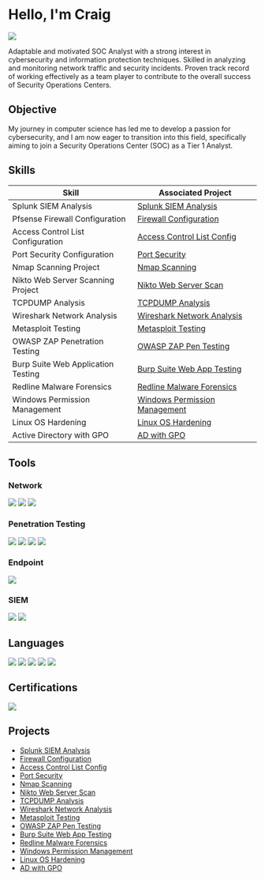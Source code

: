 # Hello, I'm Craig
<a href="https://www.linkedin.com/in/sheffieldcraig/"><img src="https://img.shields.io/badge/-LinkedIn-0072b1?&style=for-the-badge&logo=linkedin&logoColor=white" /></a>

Adaptable and motivated SOC Analyst with a strong interest in cybersecurity and information protection techniques. Skilled in analyzing and monitoring network traffic and security incidents. Proven track record of working effectively as a team player to contribute to the overall success of Security Operations Centers.

## Objective

My journey in computer science has led me to develop a passion for cybersecurity, and I am now eager to transition into this field, specifically aiming to join a Security Operations Center (SOC) as a Tier 1 Analyst.

## Skills

| Skill                                         | Associated Project         |
|-----------------------------------------------|----------------------------|
| Splunk SIEM Analysis                | <a href="https://github.com/ideafieldpro/SplunkSIEM_analysis/tree/main">Splunk SIEM Analysis</a>|
| Pfsense Firewall Configuration          | <a href="https://github.com/ideafieldpro/PfsenseFirewallConfig/tree/main">Firewall Configuration</a>|
| Access Control List Configuration | <a href="https://github.com/ideafieldpro/ConfiguringAccessControlList">Access Control List Config</a>|
| Port Security Configuration         | <a href="https://github.com/ideafieldpro/PortSecurity/tree/main">Port Security</a>|
| Nmap Scanning Project      | <a href="https://github.com/ideafieldpro/NmapScanning/tree/main">Nmap Scanning</a>|
| Nikto Web Server Scanning Project                  | <a href="https://github.com/ideafieldpro/NiktoWebserverScan/tree/main">Nikto Web Server Scan</a>|
| TCPDUMP Analysis | <a href="https://github.com/ideafieldpro/tcpdumpAnalysis/tree/main">TCPDUMP Analysis</a>|
| Wireshark Network Analysis        | <a href="https://github.com/ideafieldpro/WiresharkAnalysis/tree/main">Wireshark Network Analysis</a>|
| Metasploit Testing                | <a href="https://github.com/ideafieldpro/MetasploitTesting/tree/main">Metasploit Testing</a>|
| OWASP ZAP Penetration Testing        | <a href="https://github.com/ideafieldpro/OWASPzapPenTesting/tree/main"> OWASP ZAP Pen Testing</a>|
| Burp Suite Web Application Testing    | <a href="https://github.com/ideafieldpro/BurpSuiteWebAppTesting/tree/main">Burp Suite Web App Testing</a>|
| Redline Malware Forensics            | <a href="https://github.com/ideafieldpro/RedlineMalwareForensics/tree/main">Redline Malware Forensics</a>|
| Windows Permission Management        | <a href="https://github.com/ideafieldpro/WindowsPermissions/tree/main">Windows Permission Management</a>|
| Linux OS Hardening                    | <a href="https://github.com/ideafieldpro/LinuxOShardening/tree/main">Linux OS Hardening</a>|
| Active Directory with GPO            | <a href="https://github.com/ideafieldpro/ADwithGPO">AD with GPO</a>|

## Tools

### Network
<div>
    <img src="https://img.shields.io/badge/-Wireshark-1679A7?&style=for-the-badge&logo=Wireshark&logoColor=white" />
    <img src="https://img.shields.io/badge/-tcpdump-3E8C00?&style=for-the-badge&logo=tcpdump&logoColor=white" />
    <img src="https://img.shields.io/badge/-nmap-3E8C00?&style=for-the-badge&logo=nmap&logoColor=white" />
</div>

### Penetration Testing
<div>
    <img src="https://img.shields.io/badge/-Metasploit-5B6D9A?&style=for-the-badge&logo=Metasploit&logoColor=white" />
    <img src="https://img.shields.io/badge/-nikto-3E8C00?&style=for-the-badge&logo=nikto&logoColor=white" />
    <img src="https://img.shields.io/badge/-ZAP-3E8C00?&style=for-the-badge&logo=owasp&logoColor=white" />
    <img src="https://img.shields.io/badge/-Burp%20Suite-FF4F00?&style=for-the-badge&logo=burp-suite&logoColor=white" />
</div>

### Endpoint
<div>
    <img src="https://img.shields.io/badge/-Redline-FF0000?&style=for-the-badge&logo=Redline&logoColor=white" />
</div>

### SIEM
<div>
    <img src="https://img.shields.io/badge/-Splunk-000000?&style=for-the-badge&logo=Splunk&logoColor=white" />
    <img src="https://img.shields.io/badge/-Elastic-005571?&style=for-the-badge&logo=Elastic&logoColor=white" />
</div>

## Languages
<div>
<img src="https://img.shields.io/badge/Python-3776AB?style=for-the-badge&logo=python&logoColor=white" />
<img src="https://img.shields.io/badge/SQL-003B57?style=for-the-badge&logo=postgresql&logoColor=white" />
<img src="https://img.shields.io/badge/C-A8B400?style=for-the-badge&logo=c&logoColor=white" />
<img src="https://img.shields.io/badge/JavaScript-F7DF1E?style=for-the-badge&logo=javascript&logoColor=black" />
<img src="https://img.shields.io/badge/Bash-4EAA25?style=for-the-badge&logo=gnu-bash&logoColor=white" />
</div>

## Certifications
<div>
<img src="https://img.shields.io/badge/-Security%2B-FF0000?&style=for-the-badge&logo=CompTIA&logoColor=white" />
</div>

## Projects
- <a href="https://github.com/ideafieldpro/SplunkSIEM_analysis/tree/main">Splunk SIEM Analysis</a>
- <a href="https://github.com/ideafieldpro/PfsenseFirewallConfig/tree/main">Firewall Configuration</a>
- <a href="https://github.com/ideafieldpro/ConfiguringAccessControlList">Access Control List Config</a>
- <a href="https://github.com/ideafieldpro/PortSecurity/tree/main">Port Security</a>
- <a href="https://github.com/ideafieldpro/NmapScanning/tree/main">Nmap Scanning</a>
- <a href="https://github.com/ideafieldpro/NiktoWebserverScan/tree/main">Nikto Web Server Scan</a>
- <a href="https://github.com/ideafieldpro/tcpdumpAnalysis/tree/main">TCPDUMP Analysis</a>
- <a href="https://github.com/ideafieldpro/WiresharkAnalysis/tree/main">Wireshark Network Analysis</a>
- <a href="https://github.com/ideafieldpro/MetasploitTesting/tree/main">Metasploit Testing</a>
- <a href="https://github.com/ideafieldpro/OWASPzapPenTesting/tree/main"> OWASP ZAP Pen Testing</a>
- <a href="https://github.com/ideafieldpro/BurpSuiteWebAppTesting/tree/main">Burp Suite Web App Testing</a>
- <a href="https://github.com/ideafieldpro/RedlineMalwareForensics/tree/main">Redline Malware Forensics</a>
- <a href="https://github.com/ideafieldpro/WindowsPermissions/tree/main">Windows Permission Management</a>
- <a href="https://github.com/ideafieldpro/LinuxOShardening/tree/main">Linux OS Hardening</a>
- <a href="https://github.com/ideafieldpro/ADwithGPO">AD with GPO</a>

